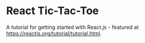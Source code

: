 # React Tic-Tac-Toe
A tutorial for getting started with React.js - featured at https://reactjs.org/tutorial/tutorial.html.
